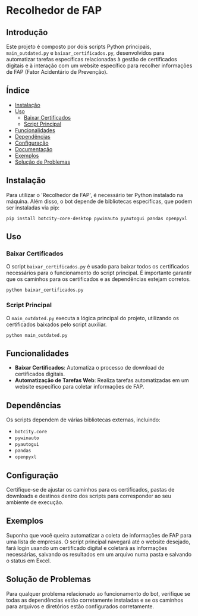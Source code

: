# Recolhedor de FAP

## Introdução

Este projeto é composto por dois scripts Python principais, `main_outdated.py` e `baixar_certificados.py`, desenvolvidos para automatizar tarefas específicas relacionadas à gestão de certificados digitais e à interação com um website específico para recolher informações de FAP (Fator Acidentário de Prevenção).

## Índice

- [Instalação](#instalação)
- [Uso](#uso)
  - [Baixar Certificados](#baixar-certificados)
  - [Script Principal](#script-principal)
- [Funcionalidades](#funcionalidades)
- [Dependências](#dependências)
- [Configuração](#configuração)
- [Documentação](#documentação)
- [Exemplos](#exemplos)
- [Solução de Problemas](#solução-de-problemas)

## Instalação

Para utilizar o 'Recolhedor de FAP', é necessário ter Python instalado na máquina. Além disso, o bot depende de bibliotecas específicas, que podem ser instaladas via pip:

```
pip install botcity-core-desktop pywinauto pyautogui pandas openpyxl
```

## Uso

### Baixar Certificados

O script `baixar_certificados.py` é usado para baixar todos os certificados necessários para o funcionamento do script principal. É importante garantir que os caminhos para os certificados e as dependências estejam corretos.

```
python baixar_certificados.py
```

### Script Principal

O `main_outdated.py` executa a lógica principal do projeto, utilizando os certificados baixados pelo script auxiliar.

```
python main_outdated.py
```

## Funcionalidades

- **Baixar Certificados**: Automatiza o processo de download de certificados digitais.
- **Automatização de Tarefas Web**: Realiza tarefas automatizadas em um website específico para coletar informações de FAP.

## Dependências

Os scripts dependem de várias bibliotecas externas, incluindo:

- `botcity.core`
- `pywinauto`
- `pyautogui`
- `pandas`
- `openpyxl`

## Configuração

Certifique-se de ajustar os caminhos para os certificados, pastas de downloads e destinos dentro dos scripts para corresponder ao seu ambiente de execução.

## Exemplos

Suponha que você queira automatizar a coleta de informações de FAP para uma lista de empresas. O script principal navegará até o website desejado, fará login usando um certificado digital e coletará as informações necessárias, salvando os resultados em um arquivo numa pasta e salvando o status em Excel.

## Solução de Problemas

Para qualquer problema relacionado ao funcionamento do bot, verifique se todas as dependências estão corretamente instaladas e se os caminhos para arquivos e diretórios estão configurados corretamente.